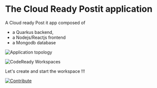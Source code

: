 # The Cloud Ready Postit application
A Cloud ready Post it app composed of
- a Quarkus backend,
- a Nodejs/Reactjs frontend
- a Mongodb database

![Application topology](topology.png "Application Topology")

![CodeReady Workspaces](codeready-workspaces-preview.png "CodeReady Workspaces")

Let's create and start the workspace !!!

 [![Contribute](factory-contribute.svg)](https://codeready-codeready-workspaces.apps.ocp4.rhocplab.com/factory?url=https://github.com/gamagnolo/quarkus-reactjs-postit-app)
